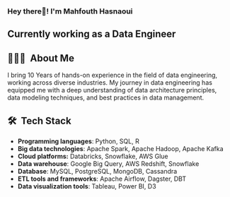 <h3> Hey there👋! I'm Mahfouth Hasnaoui</h2>
<h2> Currently working as a Data Engineer </h2>

## 👨🏻‍💻 &nbsp;About Me 
I bring 10 Years of hands-on experience in the field of data engineering, working across diverse industries. My journey in data engineering has equipped me with a deep understanding of data architecture principles, data modeling techniques, and best practices in data management.

## 🛠 &nbsp;Tech Stack
 - **Programming languages**: Python, SQL, R
 - **Big data technologies**: Apache Spark, Apache Hadoop, Apache Kafka
 - **Cloud platforms:** Databricks, Snowflake, AWS Glue
 - **Data warehouse**: Google Big Query, AWS Redshift, Snowflake
 - **Database**: MySQL, PostgreSQL, MongoDB, Cassandra
 - **ETL tools and frameworks**: Apache Airflow, Dagster, DBT
 - **Data visualization tools**: Tableau, Power BI, D3

